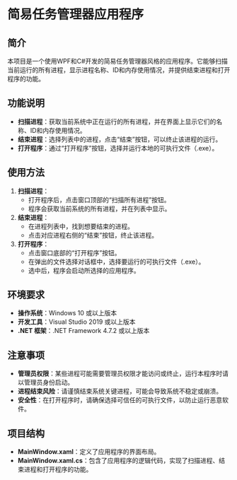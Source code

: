 ﻿# 简易任务管理器应用程序

## 简介

本项目是一个使用WPF和C#开发的简易任务管理器风格的应用程序。它能够扫描当前运行的所有进程，显示进程名称、ID和内存使用情况，并提供结束进程和打开程序的功能。

## 功能说明

- **扫描进程**：获取当前系统中正在运行的所有进程，并在界面上显示它们的名称、ID和内存使用情况。
- **结束进程**：选择列表中的进程，点击“结束”按钮，可以终止该进程的运行。
- **打开程序**：通过“打开程序”按钮，选择并运行本地的可执行文件（.exe）。

## 使用方法

1. **扫描进程**：
    - 打开程序后，点击窗口顶部的“扫描所有进程”按钮。
    - 程序会获取当前系统的所有进程，并在列表中显示。
2. **结束进程**：
    - 在进程列表中，找到想要结束的进程。
    - 点击对应进程右侧的“结束”按钮，终止该进程。
3. **打开程序**：
    - 点击窗口底部的“打开程序”按钮。
    - 在弹出的文件选择对话框中，选择要运行的可执行文件（.exe）。
    - 选中后，程序会启动所选择的应用程序。

## 环境要求

- **操作系统**：Windows 10 或以上版本
- **开发工具**：Visual Studio 2019 或以上版本
- **.NET 框架**：.NET Framework 4.7.2 或以上版本

## 注意事项

- **管理员权限**：某些进程可能需要管理员权限才能访问或终止，运行本程序时请以管理员身份启动。
- **进程结束风险**：请谨慎结束系统关键进程，可能会导致系统不稳定或崩溃。
- **安全性**：在打开程序时，请确保选择可信任的可执行文件，以防止运行恶意软件。

## 项目结构

- **MainWindow.xaml**：定义了应用程序的界面布局。
- **MainWindow.xaml.cs**：包含了应用程序的逻辑代码，实现了扫描进程、结束进程和打开程序的功能。


